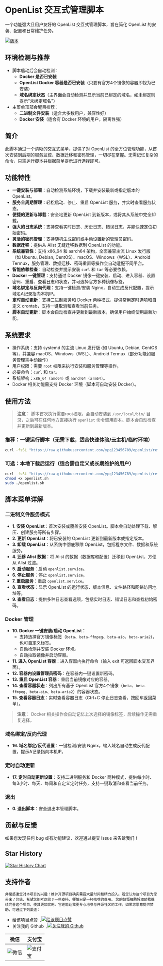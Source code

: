 # OpenList 交互式管理脚本

一个功能强大且用户友好的 OpenList 交互式管理脚本，旨在简化 OpenList 的安装、配置和日常维护任务。

[![版本](https://img.shields.io/badge/版本-v1.5.5-blue.svg)](onelist.sh)

## 环境检测与推荐

- 脚本启动后会自动检测：
  - **Docker 是否已安装**
  - **OpenList Docker 容器是否已安装**（只要有官方4个镜像的容器即视为已安装）
  - **域名绑定状态**（主界面会自动检测并显示当前已绑定的域名，如未绑定则提示"未绑定域名"）
- 主菜单顶部会醒目推荐：
  - **二进制文件安装**（适合大多数用户，兼容性好）
  - **Docker 安装**（适合有 Docker 环境的用户，隔离性强）

## 简介

此脚本通过一个清晰的交互式菜单，提供了对 OpenList 的全方位管理功能，从首次安装到后期的服务监控、数据迁移和密码管理，一切尽在掌握。无需记忆复杂的命令，只需运行脚本并根据菜单提示进行选择即可。

## 功能特性

- **一键安装与部署**：自动检测系统环境，下载并安装最新或指定版本的 OpenList。
- **服务全周期管理**：轻松启动、停止、重启 OpenList 服务，并实时查看服务状态。
- **便捷的更新与卸载**：安全地更新 OpenList 到新版本，或将其从系统中完全卸载。
- **强大的日志系统**：支持查看实时日志、历史日志、错误日志，并能快速定位初始密码。
- **灵活的密码管理**：支持随机生成密码或手动设置新的管理员密码。
- **数据迁移**：提供从 Alist 无缝迁移数据到 OpenList 的功能。
- **系统兼容性**：支持 x86_64 和 aarch64 架构，全面兼容主流 Linux 发行版（如 Ubuntu, Debian, CentOS）、macOS、Windows（WSL）、Android Termux，服务管理、数据迁移、密码重置等操作会自动适配不同平台。
- **智能依赖检查**：自动检查并提示安装 `curl` 和 `tar` 等必要依赖。
- **Docker 一键管理**：支持通过 Docker 镜像一键安装、启动、进入容器、设置密码、重启、查看日志和状态，并可选择官方多种镜像标签。
- **域名绑定与反向代理**：支持一键检测/安装 Nginx，自动生成反代配置，提示域名A记录指向本机IP。
- **定时自动更新**：支持二进制服务和 Docker 两种模式，提供常用定时选项和自定义 crontab，支持一键取消和查看当前任务。
- **脚本自动更新**：脚本会自动检查并更新到最新版本，确保用户始终使用最新功能。

## 系统要求

- 操作系统：支持 systemd 的主流 Linux 发行版 (如 Ubuntu, Debian, CentOS 等)，并兼容 macOS、Windows（WSL）、Android Termux（部分功能如服务管理需手动操作）
- 用户权限：需要 `root` 权限来执行安装和服务管理等操作。
- 必要命令：`curl` 和 `tar`。
- 系统架构：`x86_64 (amd64)` 或 `aarch64 (arm64)`。
- Docker 相关功能需支持 Docker 环境（脚本可自动安装 Docker）。

## 使用方法

> **注意：** 脚本首次执行需要root权限，会自动安装到 `/usr/local/bin/` 目录，之后可在任何地方直接执行 `openlist` 命令调用脚本。脚本会自动检查并更新到最新版本。

### 推荐：一键运行脚本（无需下载，适合快速体验/云主机/临时环境）

```bash
curl -fsSL "https://raw.githubusercontent.com/ypq123456789/openlist/refs/heads/main/openlist.sh" | sudo bash
```

### 可选：本地下载后运行（适合需自定义或长期维护的用户）

```bash
curl -fsSL "https://raw.githubusercontent.com/ypq123456789/openlist/refs/heads/main/openlist.sh" -o openlist.sh
chmod +x openlist.sh
sudo ./openlist.sh
```

## 脚本菜单详解

### 二进制文件服务模式

-   **1. 安装 OpenList**：首次安装或覆盖安装 OpenList。脚本会自动处理下载、解压、创建服务等所有步骤。
-   **2. 更新 OpenList**：将已安装的 OpenList 更新到最新版本或指定版本。
-   **3. 卸载 OpenList**：从系统中彻底移除 OpenList，包括程序文件、数据和系统服务。
-   **4. 迁移 Alist 数据**：将 Alist 的数据（数据库和配置）迁移到 OpenList，方便从 Alist 过渡。
-   **5. 启动服务**：启动 `openlist.service`。
-   **6. 停止服务**：停止 `openlist.service`。
-   **7. 重启服务**：重启 `openlist.service`。
-   **8. 查看状态**：显示 OpenList 的运行状态、版本信息、文件路径和网络访问地址等。
-   **9. 查看日志**：提供多种日志查看选项，包括实时日志、错误日志和查找初始密码。

### Docker 管理

-   **10. Docker 一键安装/启动 OpenList**：
    - 支持选择官方镜像标签（`beta`、`beta-ffmpeg`、`beta-aio`、`beta-aria2`），也可自定义标签。
    - 自动检测并安装 Docker 环境。
    - 自动拉取镜像并启动容器。
-   **11. 进入 OpenList 容器**：进入容器内执行命令（输入 exit 可返回脚本交互界面）。
-   **12. 容器内设置管理员密码**：在容器内一键设置新密码。
-   **13. 重启 OpenList 容器**：重启当前镜像对应的容器。
-   **14. 查看容器状态**：列出所有基于 OpenList 官方4个镜像（`beta`、`beta-ffmpeg`、`beta-aio`、`beta-aria2`）的容器状态。
-   **15. 查看容器日志**：实时查看容器日志（Ctrl+C 停止日志查看，按回车返回菜单）。

> **注意：** Docker 相关操作会自动记忆上次选择的镜像标签，后续操作无需重复选择。

### 域名绑定/反向代理

-   **16. 域名绑定/反代设置**：一键检测/安装 Nginx，输入域名自动生成反代配置，提示A记录指向本机IP。

### 定时自动更新

-   **17. 定时自动更新设置**：支持二进制服务和 Docker 两种模式，提供每小时、每3小时、每天、每周和自定义定时任务，支持一键取消和查看当前任务。

### 退出

-   **0. 退出脚本**：安全退出本管理脚本。

## 贡献与反馈

如果您发现任何 bug 或有功能建议，欢迎通过提交 Issue 来告诉我们！ 

## Star History

[![Star History Chart](https://api.star-history.com/svg?repos=ypq123456789/openlist-manger&type=Date)](https://star-history.com/#ypq123456789/openlist-manger&Date)

## 支持作者
<span><small>非常感谢您对本项目的兴趣！维护开源项目确实需要大量时间和精力投入。若您认为这个项目为您带来了价值，希望您能考虑给予一些支持，哪怕只是一杯咖啡的费用。
您的慷慨相助将激励我继续完善这个项目，使其更加实用。它还能让我更专心地参与开源社区的工作。如果您愿意提供赞助，可通过下列渠道：</small></span>
<ul>
    <li>给该项目点赞 &nbsp;<a style="vertical-align: text-bottom;" href="https://github.com/ypq123456789/openlist-manger">
      <img src="https://img.shields.io/github/stars/ypq123456789/openlist-manger?style=social" alt="给该项目点赞" />
    </a></li>
    <li>关注我的 Github &nbsp;<a style="vertical-align: text-bottom;"  href="https://github.com/ypq123456789/openlist-manger">
      <img src="https://img.shields.io/github/followers/ypq123456789?style=social" alt="关注我的 Github" />
    </a></li>
</ul>
<table>
    <thead><tr>
        <th>微信</th>
        <th>支付宝</th>
    </tr></thead>
    <tbody><tr>
        <td><img style="max-width: 50px" src="https://github.com/ypq123456789/TrafficCop/assets/114487221/fb265eef-e624-4429-b14a-afdf5b2ca9c4" alt="微信" /></td>
        <td><img style="max-width: 50px" src="https://github.com/ypq123456789/TrafficCop/assets/114487221/884b58bd-d76f-4e8f-99f4-cac4b9e97168" alt="支付宝" /></td>
    </tr></tbody>
</table>
